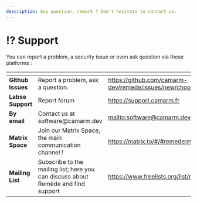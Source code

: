 ```yaml
---
description: Any question, remark ? Don't hesitate to contact us.
---
```


# ⁉️ Support

You can report a problem, a security issue or even ask question via these platforms :

<table data-view="cards"><thead><tr><th></th><th></th><th data-hidden data-card-target data-type="content-ref"></th></tr></thead><tbody><tr><td><strong>Github Issues</strong></td><td>Report a problem, ask a question.</td><td><a href="https://github.com/camarm-dev/remede/issues/new/choose">https://github.com/camarm-dev/remede/issues/new/choose</a></td></tr><tr><td><strong>Labse</strong> <strong>Support</strong></td><td>Report forum</td><td><a href="https://support.camarm.fr">https://support.camarm.fr</a></td></tr><tr><td><strong>By email</strong></td><td>Contact us at software@camarm.dev</td><td><a href="mailto:software@camarm.dev">mailto:software@camarm.dev</a></td></tr><tr><td><strong>Matrix Space</strong></td><td>Join our Matrix Space, the main communication channel !</td><td><a href="https://matrix.to/#/#remede:matrix.org">https://matrix.to/#/#remede:matrix.org</a></td></tr><tr><td><strong>Mailing List</strong></td><td>Subscribe to the mailing list; here you can discuss about Remède and find support</td><td><a href="https://www.freelists.org/list/remedeproject">https://www.freelists.org/list/remedeproject</a></td></tr></tbody></table>

